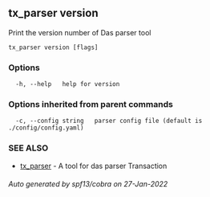 ## tx_parser version

Print the version number of Das parser tool

```
tx_parser version [flags]
```

### Options

```
  -h, --help   help for version
```

### Options inherited from parent commands

```
  -c, --config string   parser config file (default is ./config/config.yaml)
```

### SEE ALSO

* [tx_parser](tx_parser.md)	 - A tool for das parser Transaction

###### Auto generated by spf13/cobra on 27-Jan-2022
